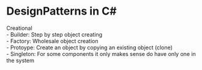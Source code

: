 # DesignPatterns in C#

Creational <br>
	- Builder: Step by step object creating <br>
	- Factory: Wholesale object creation <br>
	- Protoype: Create an object by copying an existing object (clone) <br>
	- Singleton: For some components it only makes sense do have only one in the system <br>

